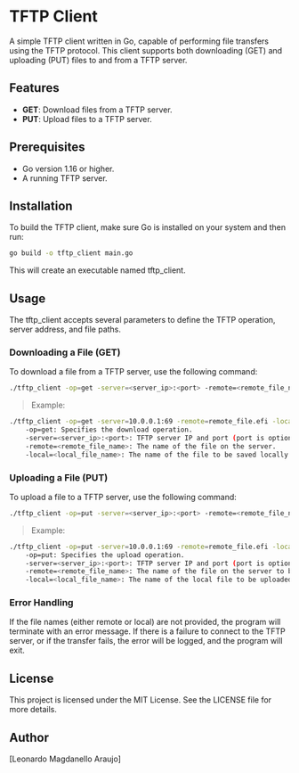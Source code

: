# TFTP Client

A simple TFTP client written in Go, capable of performing file transfers using the TFTP protocol. This client supports both downloading (GET) and uploading (PUT) files to and from a TFTP server.

## Features

- **GET**: Download files from a TFTP server.
- **PUT**: Upload files to a TFTP server.

## Prerequisites

- Go version 1.16 or higher.
- A running TFTP server.

## Installation

To build the TFTP client, make sure Go is installed on your system and then run:

```bash
go build -o tftp_client main.go
```

This will create an executable named tftp_client.

## Usage
The tftp_client accepts several parameters to define the TFTP operation, server address, and file paths.

### Downloading a File (GET)

To download a file from a TFTP server, use the following command:

```bash
./tftp_client -op=get -server=<server_ip>:<port> -remote=<remote_file_name> -local=<local_file_name>
```

> Example:

```bash
./tftp_client -op=get -server=10.0.0.1:69 -remote=remote_file.efi -local=local_file.efi
    -op=get: Specifies the download operation.
    -server=<server_ip>:<port>: TFTP server IP and port (port is optional, default is 69).
    -remote=<remote_file_name>: The name of the file on the server.
    -local=<local_file_name>: The name of the file to be saved locally.
```

### Uploading a File (PUT)

To upload a file to a TFTP server, use the following command:

```bash
./tftp_client -op=put -server=<server_ip>:<port> -remote=<remote_file_name> -local=<local_file_name>
```

> Example:

```bash
./tftp_client -op=put -server=10.0.0.1:69 -remote=remote_file.efi -local=local_file.efi
    -op=put: Specifies the upload operation.
    -server=<server_ip>:<port>: TFTP server IP and port (port is optional, default is 69).
    -remote=<remote_file_name>: The name of the file on the server to be saved.
    -local=<local_file_name>: The name of the local file to be uploaded.
```

### Error Handling
If the file names (either remote or local) are not provided, the program will terminate with an error message.
If there is a failure to connect to the TFTP server, or if the transfer fails, the error will be logged, and the program will exit.

## License

This project is licensed under the MIT License. See the LICENSE file for more details.

## Author
[Leonardo Magdanello Araujo]